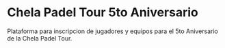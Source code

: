 # Chela Padel Tour 5to Aniversario

Plataforma para inscripcion de jugadores y equipos para el 5to Aniversario de la Chela Padel Tour.

